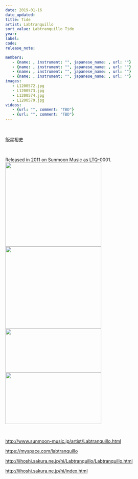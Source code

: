 ```yaml
---
date: 2019-01-16
date_updated: 
title: Tide
artist: Labtranquillo
sort_value: Labtranquillo Tide
year: 
label: 
code: 
release_note: 

members:
   - {name: , instrument: "", japanese_name: , url: ""}
   - {name: , instrument: "", japanese_name: , url: ""}
   - {name: , instrument: "", japanese_name: , url: ""}
   - {name: , instrument: "", japanese_name: , url: ""}
images: 
   - L1200572.jpg
   - L1200573.jpg
   - L1200574.jpg
   - L1200579.jpg
videos: 
   - {url: "", comment: "TBD"}
   - {url: "", comment: "TBD"}
---
```

&nbsp;

飯星裕史

&nbsp;

Released in 2011 on Sunmoon Music as LTQ-0001.<a href="http://www.jjazzist.com/wp-content/uploads/2018/08/L1200572.jpg"><img class="alignnone size-medium wp-image-3834" src="http://www.jjazzist.com/wp-content/uploads/2018/08/L1200572-300x263.jpg" alt="" width="300" height="263" /></a> <a href="http://www.jjazzist.com/wp-content/uploads/2018/08/L1200573.jpg"><img class="alignnone size-medium wp-image-3835" src="http://www.jjazzist.com/wp-content/uploads/2018/08/L1200573-300x257.jpg" alt="" width="300" height="257" /></a> <a href="http://www.jjazzist.com/wp-content/uploads/2018/08/L1200574.jpg"><img class="alignnone size-medium wp-image-3836" src="http://www.jjazzist.com/wp-content/uploads/2018/08/L1200574-300x137.jpg" alt="" width="300" height="137" /></a> <a href="http://www.jjazzist.com/wp-content/uploads/2018/08/L1200579.jpg"><img class="alignnone size-medium wp-image-3837" src="http://www.jjazzist.com/wp-content/uploads/2018/08/L1200579-300x161.jpg" alt="" width="300" height="161" /></a>

&nbsp;

http://www.sunmoon-music.jp/artist/Labtranquillo.html

https://myspace.com/labtranquillo

http://iihoshi.sakura.ne.jp/hi/Labtranquillo/Labtranquillo.html

http://iihoshi.sakura.ne.jp/hi/index.html

&nbsp;

&nbsp;
